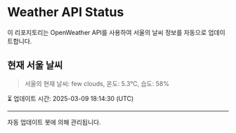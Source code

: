 
# Weather API Status

이 리포지토리는 OpenWeather API를 사용하여 서울의 날씨 정보를 자동으로 업데이트합니다.

## 현재 서울 날씨
> 서울의 현재 날씨: few clouds, 온도: 5.3°C, 습도: 58%

⏳ 업데이트 시간: 2025-03-09 18:14:30 (UTC)

---
자동 업데이트 봇에 의해 관리됩니다.
